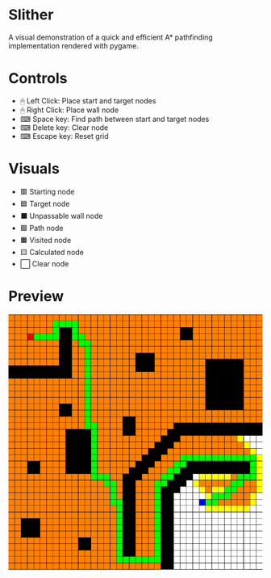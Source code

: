 # Slither
A visual demonstration of a quick and efficient A* pathfinding implementation rendered with pygame.

# Controls
- 🖱 Left Click: Place start and target nodes
- 🖱 Right Click: Place wall node
- ⌨ Space key: Find path between start and target nodes
- ⌨ Delete key: Clear node
- ⌨ Escape key: Reset grid

# Visuals
- 🟥 Starting node
- 🟦 Target node
- ⬛ Unpassable wall node
- 🟩 Path node
- 🟧 Visited node
- 🟨 Calculated node
- ⬜ Clear node

# Preview
![preview.png](preview.png)
